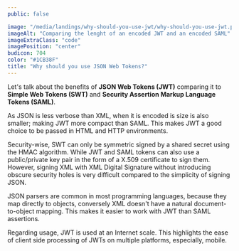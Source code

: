 ```yaml
---
public: false

image: "/media/landings/why-should-you-use-jwt/why-should-you-use-jwt.png"
imageAlt: "Comparing the lenght of an encoded JWT and an encoded SAML"
imageExtraClass: "code"
imagePosition: "center"
budicon: 704
color: "#1CB38F"
title: "Why should you use JSON Web Tokens?"
---
```


Let's talk about the benefits of **JSON Web Tokens (JWT)** comparing it to **Simple Web Tokens (SWT)** and **Security Assertion Markup Language Tokens (SAML)**.

As JSON is less verbose than XML, when it is encoded is size is also smaller; making JWT more compact than SAML. This makes JWT a good choice to be passed in HTML and HTTP environments.

Security-wise, SWT can only be symmetric signed by a shared secret using the HMAC algorithm. While JWT and SAML tokens can also use a public/private key pair in the form of a X.509 certificate to sign them. However, signing XML with XML Digital Signature without introducing obscure security holes is very difficult compared to the simplicity of signing JSON.

JSON parsers are common in most programming languages, because they map directly to objects, conversely XML doesn't have a natural document-to-object mapping. This makes it easier to work with JWT than SAML assertions.

Regarding usage, JWT is used at an Internet scale. This highlights the ease of client side processing of JWTs on multiple platforms, especially, mobile.